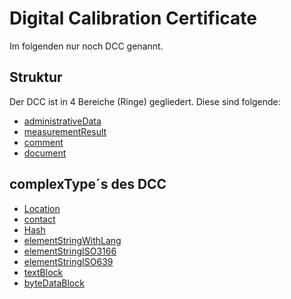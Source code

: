 # Digital Calibration Certificate
Im folgenden nur noch DCC genannt.
## Struktur
Der DCC ist in 4 Bereiche (Ringe) gegliedert. Diese sind folgende:

- [administrativeData](administrativeData)
- [measurementResult](measurementResult)
- [comment](comment)
- [document](document)

## complexType´s des DCC
- [Location](complexTypes/Location)
- [contact](complexTypes/contact)
- [Hash](complexTypes/Hash)
- [elementStringWithLang](complexTypes/elementStringWithLang)
- [elementStringISO3166](complexTypes/elementStringISO3166)
- [elementStringISO639](complexTypes/elementStringISO639)
- [textBlock](complexTypes/textBlock)
- [byteDataBlock](complexTypes/byteDataBlock)
